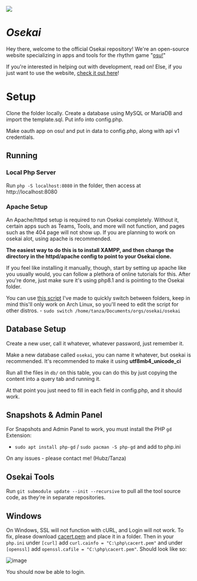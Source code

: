 ![](https://raw.githubusercontent.com/Osekai/osekai/main/global/img/cover/medals.jpg)
# *Osekai*
Hey there, welcome to the official Osekai repository! We're an open-source website specializing in apps and tools for the rhythm game "[osu!](https://osu.ppy.sh/)"

If you're interested in helping out with development, read on! Else, if you just want to use the website, [check it out here](https://osekai.net)!


# Setup
Clone the folder locally. Create a database using MySQL or MariaDB and import the template.sql. Put info into config.php.

Make oauth app on osu! and put in data to config.php, along with api v1 credentials.

## **Running**

### Local Php Server

Run `php -S localhost:8080` in the folder, then access at http://localhost:8080

### Apache Setup

An Apache/httpd setup is required to run Osekai completely. Without it, certain apps such as Teams, Tools, and more will not function, and pages such as the 404 page will not show up. If you are planning to work on osekai alot, using apache is recommended.

**The easiest way to do this is to install XAMPP, and then change the directory in the httpd/apache config to point to your Osekai clone.**

If you feel like installing it manually, though, start by setting up apache like you usually would, you can follow a plethora of online tutorials for this. After you're done, just make sure it's using php8.1 and is pointing to the Osekai folder.

You can use [this script](https://pastebin.com/3XGT5HwE) I've made to quickly switch between folders, keep in mind this'll only work on Arch Linux, so you'll need to edit the script for other distros. - `sudo switch /home/tanza/Documents/orgs/osekai/osekai` 

## **Database Setup**
Create a new user, call it whatever, whatever password, just remember it.

Make a new database called `osekai`, you can name it whatever, but osekai is recommended. It's recommended to make it using **utf8mb4_unicode_ci**

Run all the files in `db/` on this table, you can do this by just copying the content into a query tab and running it.

At that point you just need to fill in each field in config.php, and it should work.

## **Snapshots & Admin Panel**

For Snapshots and Admin Panel to work, you must install the PHP `gd` Extension:
- `sudo apt install php-gd` / `sudo pacman -S php-gd` and add to php.ini

On any issues - please contact me! (Hubz/Tanza)

## **Osekai Tools**

Run `git submodule update --init --recursive` to pull all the tool source code, as they're in separate repositories.

## **Windows**

On Windows, SSL will not function with cURL, and Login will not work. To fix, please download [cacert.pem](https://curl.se/docs/caextract.html) and place it in a folder. Then in your `php.ini` under `[curl]` add `curl.cainfo = "C:\php\cacert.pem"` and under `[openssl]` add `openssl.cafile = "C:\php\cacert.pem"`. Should look like so:

![image](https://user-images.githubusercontent.com/33783503/204513078-8edb42f0-94db-4a8f-9a79-ade9996c7303.png)

You should now be able to login.
